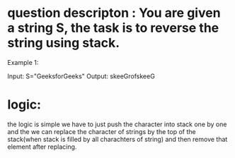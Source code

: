 <!-- problem link: https://practice.geeksforgeeks.org/problems/reverse-a-string-using-stack/1?page=1&status[]=unsolved&category[]=Strings&sortBy=submissions -->


# question descripton : You are given a string S, the task is to reverse the string using stack.

Example 1:

Input: S="GeeksforGeeks"
Output: skeeGrofskeeG

# logic: 
the logic is simple we have to just push the character into stack one by one and the we can replace the character of strings by the top of the stack(when stack is filled by all charachters of string) and then remove that element after replacing.
